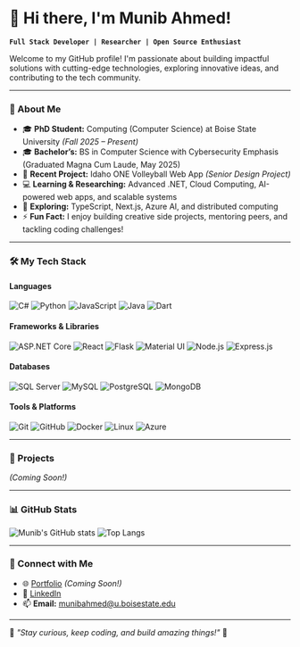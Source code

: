 # 👋 Hi there, I'm Munib Ahmed! 

**`Full Stack Developer | Researcher | Open Source Enthusiast`**

Welcome to my GitHub profile! I'm passionate about building impactful solutions with cutting-edge technologies, exploring innovative ideas, and contributing to the tech community.

---

### 🌟 About Me

- 🎓 **PhD Student:** Computing (Computer Science) at Boise State University *(Fall 2025 – Present)*  
- 🎓 **Bachelor’s:** BS in Computer Science with Cybersecurity Emphasis (Graduated Magna Cum Laude, May 2025)  
- 🔭 **Recent Project:** Idaho ONE Volleyball Web App *(Senior Design Project)*  
- 💻 **Learning & Researching:** Advanced .NET, Cloud Computing, AI-powered web apps, and scalable systems  
- 🌱 **Exploring:** TypeScript, Next.js, Azure AI, and distributed computing  
- ⚡ **Fun Fact:** I enjoy building creative side projects, mentoring peers, and tackling coding challenges!

---

### 🛠️ My Tech Stack

#### **Languages**
![C#](https://img.shields.io/badge/C%23-239120?style=for-the-badge&logo=c-sharp&logoColor=white)
![Python](https://img.shields.io/badge/Python-3776AB?style=for-the-badge&logo=python&logoColor=white)
![JavaScript](https://img.shields.io/badge/JavaScript-F7DF1E?style=for-the-badge&logo=javascript&logoColor=black)
![Java](https://img.shields.io/badge/Java-007396?style=for-the-badge&logo=java&logoColor=white)
![Dart](https://img.shields.io/badge/Dart-0175C2?style=for-the-badge&logo=dart&logoColor=white)

#### **Frameworks & Libraries**
![ASP.NET Core](https://img.shields.io/badge/ASP.NET_Core-5C2D91?style=for-the-badge&logo=dotnet&logoColor=white)
![React](https://img.shields.io/badge/React-20232A?style=for-the-badge&logo=react&logoColor=61DAFB)
![Flask](https://img.shields.io/badge/Flask-000000?style=for-the-badge&logo=flask&logoColor=white)
![Material UI](https://img.shields.io/badge/Material_UI-0081CB?style=for-the-badge&logo=mui&logoColor=white)
![Node.js](https://img.shields.io/badge/Node.js-339933?style=for-the-badge&logo=nodedotjs&logoColor=white)
![Express.js](https://img.shields.io/badge/Express.js-000000?style=for-the-badge&logo=express&logoColor=white)

#### **Databases**
![SQL Server](https://img.shields.io/badge/SQL_Server-CC2927?style=for-the-badge&logo=microsoftsqlserver&logoColor=white)
![MySQL](https://img.shields.io/badge/MySQL-4479A1?style=for-the-badge&logo=mysql&logoColor=white)
![PostgreSQL](https://img.shields.io/badge/PostgreSQL-336791?style=for-the-badge&logo=postgresql&logoColor=white)
![MongoDB](https://img.shields.io/badge/MongoDB-4EA94B?style=for-the-badge&logo=mongodb&logoColor=white)

#### **Tools & Platforms**
![Git](https://img.shields.io/badge/Git-F05032?style=for-the-badge&logo=git&logoColor=white)
![GitHub](https://img.shields.io/badge/GitHub-181717?style=for-the-badge&logo=github&logoColor=white)
![Docker](https://img.shields.io/badge/Docker-2496ED?style=for-the-badge&logo=docker&logoColor=white)
![Linux](https://img.shields.io/badge/Linux-FCC624?style=for-the-badge&logo=linux&logoColor=black)
![Azure](https://img.shields.io/badge/Microsoft_Azure-0078D4?style=for-the-badge&logo=microsoft-azure&logoColor=white)

---

### 🌟 Projects

*(Coming Soon!)*

---

### 📊 GitHub Stats

![Munib's GitHub stats](https://github-readme-stats.vercel.app/api?username=gitguru2003&show_icons=true&theme=tokyonight)
![Top Langs](https://github-readme-stats.vercel.app/api/top-langs/?username=gitguru2003&layout=compact&theme=tokyonight)

---

### 🤝 Connect with Me

- 🌐 [Portfolio](https://munibahmed.dev) *(Coming Soon!)*
- 💼 [LinkedIn](https://www.linkedin.com/in/munibahmedd/)
- 📫 **Email:** munibahmed@u.boisestate.edu


---

🌟 *"Stay curious, keep coding, and build amazing things!"* 🚀
